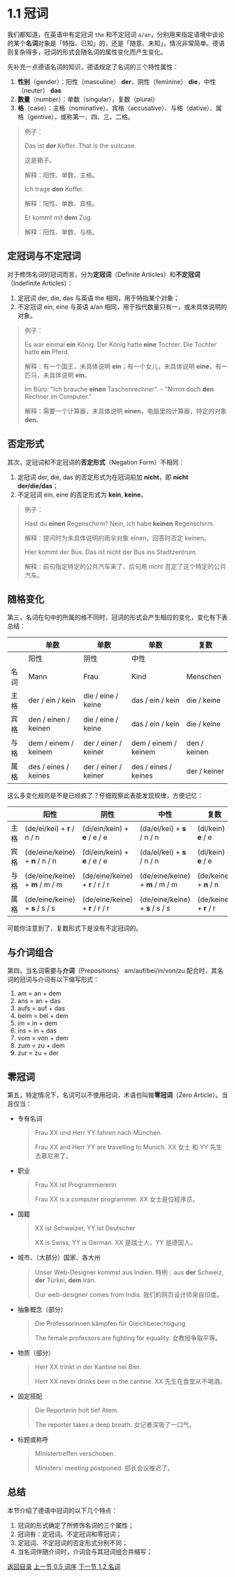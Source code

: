 # 1.1 冠词

我们都知道，在英语中有定冠词 `the` 和不定冠词 `a/an`，分别用来指定语境中谈论的某个**名词**对象是「特指、已知」的，还是「随意、未知」，情况非常简单。德语则复杂得多，冠词的形式会随名词的属性变化而产生变化。

先补充一点德语名词的知识，德语规定了名词的三个特性属性：

1. **性别**（gender）：阳性（masculine） **der**，阴性（feminine） **die**，中性（neuter） **das**
2. **数量**（number）：单数（singular），复数（plural）
3. **格**（case）：主格（nominative）、宾格（accusative）、与格（dative）、属格（gentive），或称第一、四、三、二格。

> 例子：
>
> Das ist **der** Koffer.  That is the suitcase.
>
> 这是箱子。
>
> 解释：阳性、单数、主格。
>
> Ich trage **den** Koffer. 
>
> 解释：阳性、单数、宾格。
>
> Er kommt mit **dem** Zug. 
>
> 解释：阳性、单数、与格。

## 定冠词与不定冠词

对于修饰名词的冠词而言，分为**定冠词**（Definite Articles）和**不定冠词**（Indefinite Articles）：

1. 定冠词 der, die, das 与英语 the 相同，用于特指某个对象；
2. 不定冠词 ein, eine 与英语 a/an 相同，用于指代数量只有一，或未具体说明的对象。

> 例子：
>
> Es war einmal **ein** König. Der König hatte **eine** Tochter. Die Tochter hatte **ein** Pferd.
>
> 解释：有一个国王，未具体说明 **ein**；有一个女儿，未具体说明 **eine**，有一匹马，未具体说明 **ein**。
>
> Im Büro: "Ich brauche **einen** Taschenrechner". - "Nimm doch **den** Rechner im Computer."
>
> 解释：需要一个计算器，未具体说明 **einen**，电脑里的计算器，特定的对象 **den**。

## 否定形式

其次，定冠词和不定冠词的**否定形式**（Negation Form）不相同：

1. 定冠词 der, die, das 的否定形式为在冠词前加 **nicht**，即 **nicht der/die/das**；
2. 不定冠词 ein, eine 的否定形式为 **kein**, **keine**。

> 例子：
>
> Hast du **einen** Regenschirm? Nein, ich habe **keinen** Regenschirm.
>
> 解释：提问时为未具体说明的雨伞对象 einen，回答时否定 keinen。
>
> Hier kommt der Bus. Das ist nicht der Bus ins Stadtzentrum.
>
> 解释：前句指定特定的公共汽车来了，后句用 nicht 否定了这个特定的公共汽车。


## 随格变化

第三，名词在句中的所属的格不同时，冠词的形式会产生相应的变化，变化有下表总结：

|      | 单数                   | 单数                   | 单数                   | 复数           |
| ---- | -------------------- | -------------------- | -------------------- | ------------ |
|      | 阳性                   | 阴性                   | 中性                   |              |
| 名词   | Mann                 | Frau                 | Kind                 | Menschen     |
| 主格   | der / ein / kein     | die / eine / keine   | das / ein / kein     | die / keine  |
| 宾格   | den / einen / keinen | die / eine / keine   | das / ein / kein     | die / keine  |
| 与格   | dem / einem / keinem | der / einer / keiner | dem / einem / keinem | den / keinen |
| 属格   | des / eines / keines | der / einer / keiner | des / eines / keines | der / keiner |

这么多变化规则是不是已经疯了？仔细观察此表能发现规律，方便记忆：

|      | 阳性                              | 阴性                              | 中性                              | 复数                     |
| ---- | ------------------------------- | ------------------------------- | ------------------------------- | ---------------------- |
| 主格   | (de/ei/kei) + **r** / n / n     | (di/ein/kein) + **e** / e / e   | (da/ei/kei) + **s** / n / n     | (di/kein) + **e** / e  |
| 宾格   | (de/eine/keine) + **n** / n / n | (di/ein/kein) + **e** / e / e   | (da/ei/kei) + **s** / n / n     | (di/kein) + **e** / e  |
| 与格   | (de/eine/keine) + **m** / m / m | (de/eine/keine) + **r** / r / r | (de/eine/keine) + **m** / m / m | (de/keine) + **n** / n |
| 属格   | (de/eine/keine) + **s** / s / s | (de/eine/keine) + **r** / r / r | (de/eine/keine) + **s** / s / s | (de/keine) + **r** / r |

可能你注意到了，复数形式下是没有不定冠词的。

## 与介词组合

第四，当名词需要与**介词**（Prepositions） am/auf/bei/in/von/zu 配合时，其名词的冠词与介词有以下缩写形式：

1. am = an + dem
2. ans = an + das
3. aufs = auf + das
4. beim = bei + dem
5. im = in + dem
6. ins = in + das
7. vom = von + dem
8. zum = zu + dem
9. zur = zu + der

## 零冠词

第五，特定情况下，名词可以不使用冠词，术语也叫做**零冠词**（Zero Article）。当且仅当：

- 专有名词

  > Frau XX und Herr YY fahren nach München.
  >
  > Frau XX and Herr YY are travelling to Munich. XX 女士 和 YY 先生去慕尼黑了。

- 职业
  
  > Frau XX ist Programmiererin
  >
  > Frau XX is a computer programmer. XX 女士是位程序员。

- 国籍

  > XX ist Schweizer, YY ist Deutscher
  >
  > XX is Swiss, YY is German. XX 是瑞士人，YY 是德国人。

- 城市、（大部分）国家、各大州

  > Unser Web-Designer kommst aus Indien. 特例：aus **der** Schweiz, **der** Türkei, **dem** Iran.
  >
  > Our web-designer comes from India. 我们的网页设计师来自印度。

- 抽象概念（部分）

  > Die Professorinnen kämpfen für Gleichberechtigung
  >
  > The female professors are fighting for equality. 女教授争取平等。

- 物质（部分）

  >Herr XX trinkt in der Kantine nei Bier.
  >
  >Herr XX never drinks beer in the cantine. XX 先生在食堂从不喝酒。

- 固定搭配

  > Die Reporterin holt tief Atem.
  >
  > The reporter takes a deep breath. 女记者深吸了一口气。

- 标题或称呼

  > Ministertreffen verschoben.
  >
  > Ministers' meeting postponed. 部长会议推迟了。


## 总结

本节介绍了德语中冠词的以下几个特点：

1. 冠词的形式确定了所修饰名词的三个属性；
2. 冠词有：定冠词、不定冠词和零冠词；
3. 定冠词、不定冠词的否定形式分别不同；
4. 当名词伴随介词时，介词会与其冠词组合并缩写；


[返回目录](../README.md) [上一节 0.5 词序](order.md) [下一节 1.2 名词](nouns.md)